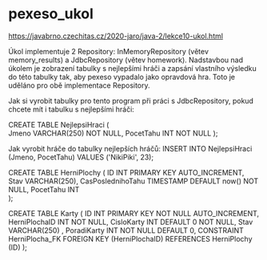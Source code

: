 # pexeso_ukol

https://javabrno.czechitas.cz/2020-jaro/java-2/lekce10-ukol.html

Úkol implementuje 2 Repository: InMemoryRepository (větev memory_results) a JdbcRepository (větev homework). Nadstavbou nad úkolem je zobrazení tabulky s nejlepšími hráči a zapsání vlastního výsledku do této tabulky tak, aby pexeso vypadalo jako opravdová hra. Toto je uděláno pro obě implementace Repository.

Jak si vyrobit tabulky pro tento program při práci s JdbcRepository, pokud chcete mít i tabulku s nejlepšími hráči:

CREATE TABLE NejlepsiHraci (     
    Jmeno VARCHAR(250) NOT NULL,
    PocetTahu INT NOT NULL  );


Jak vyrobit hráče do tabulky nejlepších hráčů:
INSERT INTO NejlepsiHraci (Jmeno, PocetTahu) VALUES ('NikiPiki', 23);



CREATE TABLE HerniPlochy (
    ID INT PRIMARY KEY AUTO_INCREMENT,
    Stav VARCHAR(250),
    CasPoslednihoTahu TIMESTAMP DEFAULT now() NOT NULL,
    PocetTahu INT	
);

CREATE TABLE Karty (
    ID INT PRIMARY KEY NOT NULL AUTO_INCREMENT,
    HerniPlochaID INT NOT NULL,
    CisloKarty INT DEFAULT 0 NOT NULL,
    Stav VARCHAR(250) ,
    PoradiKarty INT NOT NULL DEFAULT 0,
    CONSTRAINT HerniPlocha_FK FOREIGN KEY (HerniPlochaID) REFERENCES HerniPlochy (ID)
);
